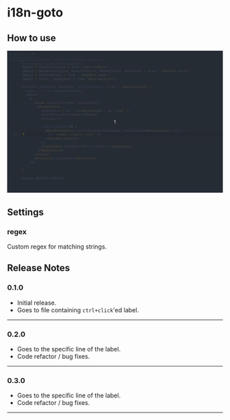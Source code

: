 # i18n-goto

## How to use

![How to use](example.gif)

[//]: # "## Known Issues"

## Settings

### regex

Custom regex for matching strings.

## Release Notes

### 0.1.0

- Initial release.
- Goes to file containing `ctrl+click`'ed label.

---

### 0.2.0

- Goes to the specific line of the label.
- Code refactor / bug fixes.

---

### 0.3.0

- Goes to the specific line of the label.
- Code refactor / bug fixes.

---
